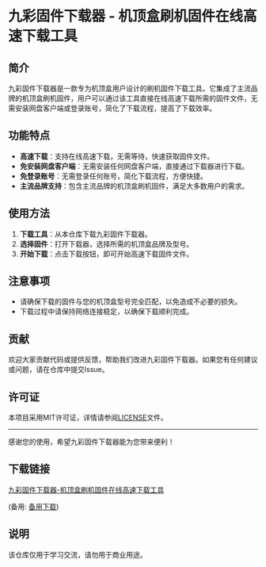 # 九彩固件下载器 - 机顶盒刷机固件在线高速下载工具

## 简介

九彩固件下载器是一款专为机顶盒用户设计的刷机固件下载工具。它集成了主流品牌的机顶盒刷机固件，用户可以通过该工具直接在线高速下载所需的固件文件，无需安装网盘客户端或登录账号，简化了下载流程，提高了下载效率。

## 功能特点

- **高速下载**：支持在线高速下载，无需等待，快速获取固件文件。
- **免安装网盘客户端**：无需安装任何网盘客户端，直接通过下载器进行下载。
- **免登录账号**：无需登录任何账号，简化下载流程，方便快捷。
- **主流品牌支持**：包含主流品牌的机顶盒刷机固件，满足大多数用户的需求。

## 使用方法

1. **下载工具**：从本仓库下载九彩固件下载器。
2. **选择固件**：打开下载器，选择所需的机顶盒品牌及型号。
3. **开始下载**：点击下载按钮，即可开始高速下载固件文件。

## 注意事项

- 请确保下载的固件与您的机顶盒型号完全匹配，以免造成不必要的损失。
- 下载过程中请保持网络连接稳定，以确保下载顺利完成。

## 贡献

欢迎大家贡献代码或提供反馈，帮助我们改进九彩固件下载器。如果您有任何建议或问题，请在仓库中提交Issue。

## 许可证

本项目采用MIT许可证，详情请参阅[LICENSE](LICENSE)文件。

---

感谢您的使用，希望九彩固件下载器能为您带来便利！

## 下载链接
[九彩固件下载器-机顶盒刷机固件在线高速下载工具](https://pan.quark.cn/s/c0604b819a68) 

(备用: [备用下载](https://pan.baidu.com/s/1Jh8OF72eYl3rLWbbubFwbw?pwd=1234))

## 说明

该仓库仅用于学习交流，请勿用于商业用途。
